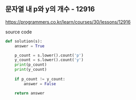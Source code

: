 ## 문자열 내 p와 y의 개수 - 12916

https://programmers.co.kr/learn/courses/30/lessons/12916



source code

```python
def solution(s):
    answer = True

    p_count = s.lower().count('p')
    y_count = s.lower().count('y')
    print(p_count)
    print(y_count)
    
    if p_count != y_count:
        answer = False

    return answer
```

